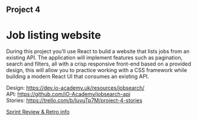 
## Project 4
 
# Job listing website

During this project you’ll use React to build a website that lists jobs from an existing API. The application will implement features such as pagination, search and filters, all with a crisp responsive front-end based on a provided design, this will allow you to practice working with a CSS framework while building a modern React UI that consumes an existing API.

Design: https://dev.io-academy.uk/resources/jobsearch/  
API: https://github.com/iO-Academy/jobsearch-api  
Stories: https://trello.com/b/luvuTp7M/project-4-stories 


[Sprint Review & Retro info](https://github.com/iO-Academy/FST-curriculum/blob/master/scrumMasterPrep.md)
